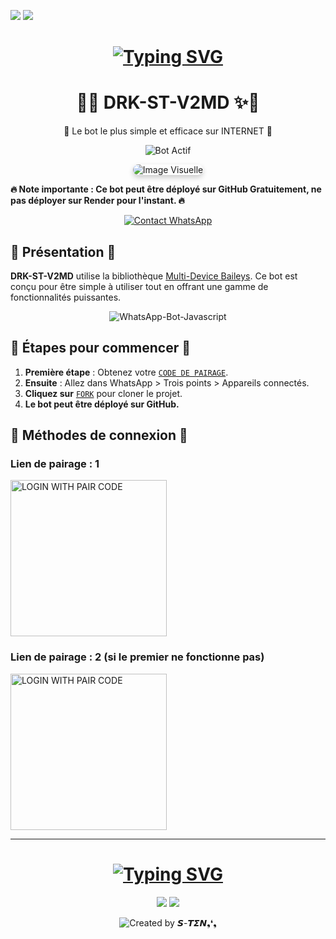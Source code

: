 <a><img src='https://i.imgur.com/LyHic3i.gif'/></a>
<a><img src='https://i.imgur.com/LyHic3i.gif'/></a>

<!-- Texte animé pour le nom 𝙎-𝙏𝞢𝞜 -->
<h1 align="center">
  <a href="https://wa.me/50931461936?text=Hey%20ĐÆ𝚪𝐊༒𝙎-𝙏𝞢𝞜" target="_blank">
    <img src="https://readme-typing-svg.herokuapp.com?color=F70000&center=true&vCenter=true&lines=𝙎-𝙏𝞢𝞜;𝙎-𝙏𝞢𝞜" alt="Typing SVG">
  </a>
</h1>

<h1 align="center">🐾✨ DRK-ST-V2MD ✨🐾</h1>
<p align="center">🚀 Le bot le plus simple et efficace sur INTERNET 🚀</p>

<p align="center">
  <img src="https://img.shields.io/badge/BOT-ACTIF-green?style=for-the-badge&logo=whatsapp&logoColor=white" alt="Bot Actif">
</p>

<p align="center">
  <img src="https://telegra.ph/file/3e1d82ab139d29975cad4.jpg" alt="Image Visuelle" style="border-radius: 15px; box-shadow: 0 4px 8px rgba(0, 0, 0, 0.2);">
</p>

<strong>🔥 Note importante : Ce bot peut être déployé sur GitHub Gratuitement,  ne pas déployer sur Render pour l'instant. 🔥</strong>

<p align="center">
  <a href="https://wa.me/50931461936?text=Hey%20ĐÆ𝚪𝐊༒𝙎-𝙏𝞢𝞜" target="_blank">
    <img alt="Contact WhatsApp" src="https://img.shields.io/badge/Whatsapp-25D366?style=for-the-badge&logo=whatsapp&logoColor=white" />
  </a>
</p>

## 🎉 Présentation 🎉

**DRK-ST-V2MD** utilise la bibliothèque [Multi-Device Baileys](https://github.com/adiwajshing/Baileys). Ce bot est conçu pour être simple à utiliser tout en offrant une gamme de fonctionnalités puissantes.

<p align="center">
  <img title="WhatsApp-Bot-Javascript" src="https://img.shields.io/badge/Javascript-363303?style=for-the-badge&logo=javascript&logoColor=c6c631"></img>
</p>

## 🚀 Étapes pour commencer 🚀

1. **Première étape** : Obtenez votre [`CODE DE PAIRAGE`](https://byte-session.vercel.app/).
2. **Ensuite** : Allez dans WhatsApp > Trois points > Appareils connectés.
3. **Cliquez sur** [`FORK`](https://github.com/Dark-S-TEN/DARK-ST_MDV2/fork) pour cloner le projet.
4. **Le bot peut être déployé sur GitHub.**

## 🔗 Méthodes de connexion 🔗

### Lien de pairage : 1

<a href="https://byte-session.vercel.app/"><img src="https://img.shields.io/badge/LOGIN%20WITH-PAIR%20CODE-red" alt="LOGIN WITH PAIR CODE" width="250"></a>

### Lien de pairage : 2 (si le premier ne fonctionne pas)

<a href="https://byte-session-2.vercel.app/"><img src="https://img.shields.io/badge/LOGIN%20WITH-PAIR%20CODE2-red" alt="LOGIN WITH PAIR CODE" width="250"></a>

---

<!-- Texte animé pour le nom 𝙎-𝙏𝞢𝞜 -->
<h1 align="center">
  <a href="https://wa.me/50931461936?text=Hey%20ĐÆ𝚪𝐊༒𝙎-𝙏𝞢𝞜" target="_blank">
    <img src="https://readme-typing-svg.herokuapp.com?color=F70000&center=true&vCenter=true&lines=𝙎-𝙏𝞢𝞜;𝙎-𝙏𝞢𝞜" alt="Typing SVG">
  </a>
</h1>

<p align="center">
  <a><img src='https://i.imgur.com/LyHic3i.gif'/></a>
  <a><img src='https://i.imgur.com/LyHic3i.gif'/></a>
</p>

<p align="center">
  <img src="https://img.shields.io/badge/CREATE%20BY-𝙎-𝙏𝞢𝞜❟❛❟-blue?style=for-the-badge" alt="Created by 𝙎-𝙏𝞢𝞜❟❛❟">
</p>
